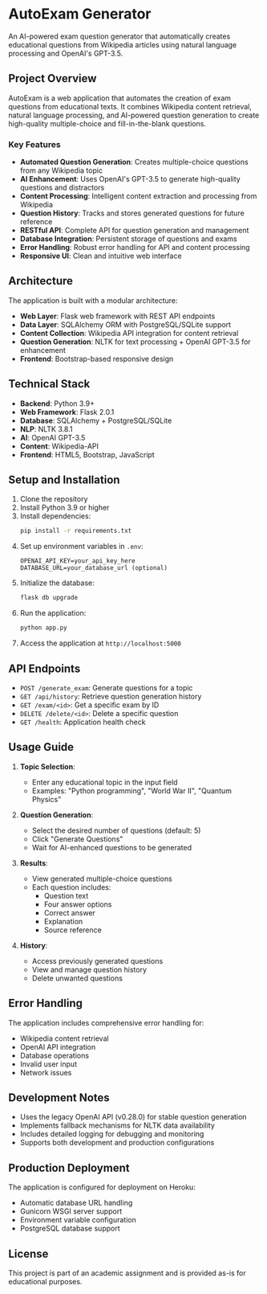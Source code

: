 # AutoExam Generator

An AI-powered exam question generator that automatically creates educational questions from Wikipedia articles using natural language processing and OpenAI's GPT-3.5.

## Project Overview

AutoExam is a web application that automates the creation of exam questions from educational texts. It combines Wikipedia content retrieval, natural language processing, and AI-powered question generation to create high-quality multiple-choice and fill-in-the-blank questions.

### Key Features

- **Automated Question Generation**: Creates multiple-choice questions from any Wikipedia topic
- **AI Enhancement**: Uses OpenAI's GPT-3.5 to generate high-quality questions and distractors
- **Content Processing**: Intelligent content extraction and processing from Wikipedia
- **Question History**: Tracks and stores generated questions for future reference
- **RESTful API**: Complete API for question generation and management
- **Database Integration**: Persistent storage of questions and exams
- **Error Handling**: Robust error handling for API and content processing
- **Responsive UI**: Clean and intuitive web interface

## Architecture

The application is built with a modular architecture:

- **Web Layer**: Flask web framework with REST API endpoints
- **Data Layer**: SQLAlchemy ORM with PostgreSQL/SQLite support
- **Content Collection**: Wikipedia API integration for content retrieval
- **Question Generation**: NLTK for text processing + OpenAI GPT-3.5 for enhancement
- **Frontend**: Bootstrap-based responsive design

## Technical Stack

- **Backend**: Python 3.9+
- **Web Framework**: Flask 2.0.1
- **Database**: SQLAlchemy + PostgreSQL/SQLite
- **NLP**: NLTK 3.8.1
- **AI**: OpenAI GPT-3.5
- **Content**: Wikipedia-API
- **Frontend**: HTML5, Bootstrap, JavaScript

## Setup and Installation

1. Clone the repository
2. Install Python 3.9 or higher
3. Install dependencies:
   ```bash
   pip install -r requirements.txt
   ```
4. Set up environment variables in `.env`:
   ```
   OPENAI_API_KEY=your_api_key_here
   DATABASE_URL=your_database_url (optional)
   ```
5. Initialize the database:
   ```bash
   flask db upgrade
   ```
6. Run the application:
   ```bash
   python app.py
   ```
7. Access the application at `http://localhost:5000`

## API Endpoints

- `POST /generate_exam`: Generate questions for a topic
- `GET /api/history`: Retrieve question generation history
- `GET /exam/<id>`: Get a specific exam by ID
- `DELETE /delete/<id>`: Delete a specific question
- `GET /health`: Application health check

## Usage Guide

1. **Topic Selection**:

   - Enter any educational topic in the input field
   - Examples: "Python programming", "World War II", "Quantum Physics"

2. **Question Generation**:

   - Select the desired number of questions (default: 5)
   - Click "Generate Questions"
   - Wait for AI-enhanced questions to be generated

3. **Results**:

   - View generated multiple-choice questions
   - Each question includes:
     - Question text
     - Four answer options
     - Correct answer
     - Explanation
     - Source reference

4. **History**:
   - Access previously generated questions
   - View and manage question history
   - Delete unwanted questions

## Error Handling

The application includes comprehensive error handling for:

- Wikipedia content retrieval
- OpenAI API integration
- Database operations
- Invalid user input
- Network issues

## Development Notes

- Uses the legacy OpenAI API (v0.28.0) for stable question generation
- Implements fallback mechanisms for NLTK data availability
- Includes detailed logging for debugging and monitoring
- Supports both development and production configurations

## Production Deployment

The application is configured for deployment on Heroku:

- Automatic database URL handling
- Gunicorn WSGI server support
- Environment variable configuration
- PostgreSQL database support

## License

This project is part of an academic assignment and is provided as-is for educational purposes.
